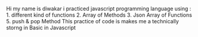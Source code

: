 Hi my name is diwakar i practiced javascript programming language
using : 1. different kind of functions
        2. Array of Methods
        3. Json Array of Functions
        5. push & pop Method
This practice of code is makes me a technically storng in Basic in Javascript
